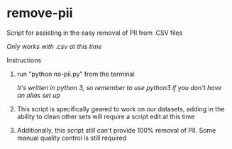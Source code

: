 # remove-pii
Script for assisting in the easy removal of PII from .CSV files

*Only works with .csv at this time*

Instructions

1. run "python no-pii.py" from the terminal

    *It's written in python 3, so remember to use python3 if you don't have an alias set up*

2.  This script is specifically geared to work on our datasets, adding in the ability to clean
    other sets will require a script edit at this time

3. Additionally, this script still can't provide 100% removal of PII.  Some manual quality control
   is still required
